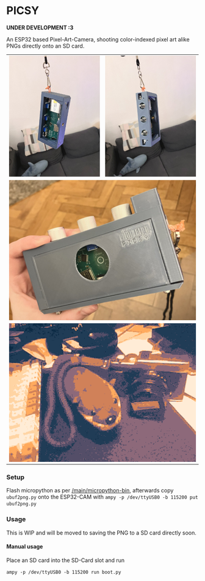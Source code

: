 # PICSY

**UNDER DEVELOPMENT :3**

An ESP32 based Pixel-Art-Camera, shooting color-indexed pixel art alike PNGs directly onto an SD card.

<table>
  <tbody>
    <tr>
      <td>
        <img src="/img/wip_1.jpeg" title=""/>
      </td>
      <td>
        <img src="/img/wip_2.jpeg" title=""/>
      </td>
    </tr>
    <tr>
      <td colspan="2">
        <img src="/img/wip_3.jpeg" title=""/>
      </td>
    </tr>
    <tr>
      <td colspan="2">
        <img src="/img/out-scaled-rotated.png" title=""/>
      </td>
    </tr>
  </tbody>
</table>

### Setup

Flash micropython as per [/main/micropython-bin](https://github.com/Jana-Marie/PICSY/tree/main/micropython-bin), afterwards copy `ubuf2png.py` onto the ESP32-CAM with `ampy -p /dev/ttyUSB0 -b 115200 put ubuf2png.py`

### Usage

This is WIP and will be moved to saving the PNG to a SD card directly soon.

#### Manual usage

Place an SD card into the SD-Card slot and run

```
ampy -p /dev/ttyUSB0 -b 115200 run boot.py
```
